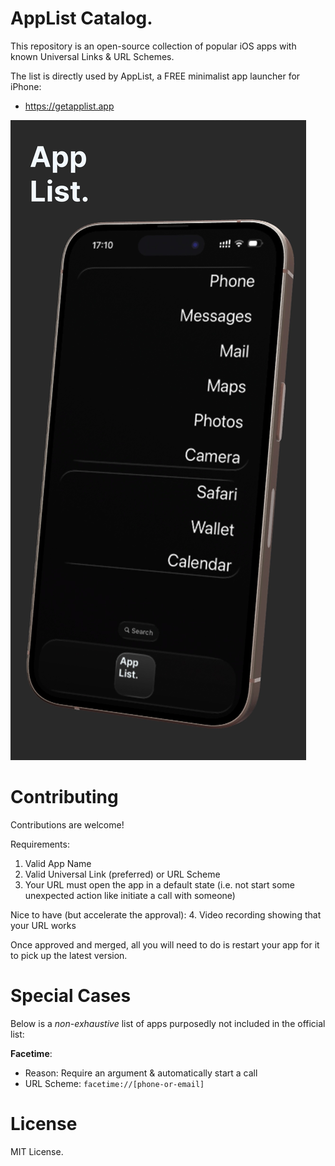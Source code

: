 # AppList Catalog.

This repository is an open-source collection of popular iOS apps with known Universal Links & URL Schemes.

The list is directly used by AppList, a FREE minimalist app launcher for iPhone:
- https://getapplist.app

![AppList. Screenshot](app-list.jpg "AppList. Screenshot")

# Contributing

Contributions are welcome! 

Requirements:
1. Valid App Name
2. Valid Universal Link (preferred) or URL Scheme 
3. Your URL must open the app in a default state (i.e. not start some unexpected action like initiate a call with someone)

Nice to have (but accelerate the approval):
4. Video recording showing that your URL works

Once approved and merged, all you will need to do is restart your app for it to pick up the latest version.

# Special Cases

Below is a *non-exhaustive* list of apps purposedly not included in the official list:

**Facetime**:
- Reason: Require an argument & automatically start a call
- URL Scheme: `facetime://[phone-or-email]`

# License

MIT License.

